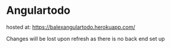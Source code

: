 # Angulartodo

hosted at: https://balexangulartodo.herokuapp.com/

Changes will be lost upon refresh as there is no back end set up
